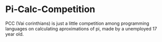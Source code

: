 # Pi-Calc-Competition
PCC (Vai corinthians) is just a little competition among programming languages on calculating aproximations of pi, made by a unemployed 17 year old.
